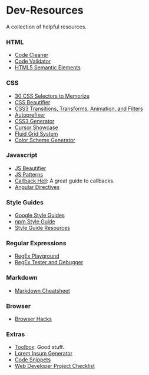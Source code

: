 # Dev-Resources
A collection of helpful resources.

### HTML
* [Code Cleaner](https://dirtymarkup.com/)
* [Code Validator](https://validator.w3.org/)
* [HTML5 Semantic Elements](https://www.w3schools.com/html/html5_semantic_elements.asp)

### CSS
* [30 CSS Selectors to Memorize](https://code.tutsplus.com/tutorials/the-30-css-selectors-you-must-memorize--net-16048)
* [CSS Beautifier](http://csscomb.com/online)
* [CSS3 Transitions, Transforms, Animation, and Filters](http://css3.bradshawenterprises.com/)
* [Autoprefixer](https://github.com/postcss/autoprefixer)
* [CSS3 Generator](http://css3generator.com/)
* [Cursor Showcase](http://css-cursor.techstream.org/)
* [Fluid Grid System](http://www.designinfluences.com/fluid960gs/)
* [Color Scheme Generator](https://coolors.co/)

### Javascript
* [JS Beautifier](http://jsbeautifier.org/)
* [JS Patterns](http://shichuan.github.io/javascript-patterns/)
* [Callback Hell](http://callbackhell.com/): A great guide to callbacks.
* [Angular Directives](http://angular-js.in/)

### Style Guides
* [Google Style Guides](https://github.com/google/styleguide)
* [npm Style Guide](https://docs.npmjs.com/misc/coding-style)
* [Style Guide Resources](http://styleguides.io/)

### Regular Expressions
* [RegEx Playground](http://regexr.com/)
* [RegEx Tester and Debugger](https://regex101.com/)

### Markdown
* [Markdown Cheatsheet](https://guides.github.com/pdfs/markdown-cheatsheet-online.pdf)

### Browser
* [Browser Hacks](http://browserhacks.com/)

### Extras
* [Toolbox](http://thetoolbox.cc/): Good stuff.
* [Lorem Ipsum Generator](http://generator.lorem-ipsum.info/)
* [Code Snippets](https://css-tricks.com/snippets/)
* [Web Developer Project Checklist](http://webdevchecklist.com/)
